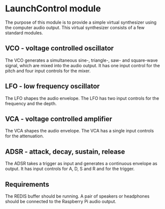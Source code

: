 LaunchControl module
====================

The purpose of this module is to provide a simple virtual synthesizer using the computer audio output. This virtual synthesizer consists of a few standard modules.

## VCO - voltage controlled oscillator

The VCO generates a simultaneous sine-, triangle-, saw- and square-wave signal, which are mixed into the audio output. It has one input control for the pitch and four input controls for the mixer.

## LFO - low frequency oscillator

The LFO shapes the audio envelope. The LFO has two input controls for the frequency and the depth.

## VCA - voltage controlled amplifier

The VCA shapes the audio envelope. The VCA has a single input controls for the attenuation.

## ADSR - attack, decay, sustain, release

The ADSR takes a trigger as input and generates a continuous envelope as output. It has input controls for A, D, S and R and for the trigger.

## Requirements

The REDIS buffer should be running.
A pair of speakers or headphones should be connected to the Raspberry Pi audio output.
